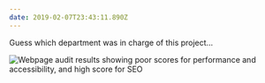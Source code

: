 ```yaml
---
date: 2019-02-07T23:43:11.890Z
---
```

Guess which department was in charge of this project…

<img src="/img/notes/company-priorities.png" srcset="/img/notes/company-priorities@2x.png 2x" alt="Webpage audit results showing poor scores for performance and accessibility, and high score for SEO">

